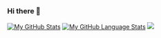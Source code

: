 ### Hi there 👋

<!--
**ahmadfadhil98/ahmadfadhil98** is a ✨ _special_ ✨ repository because its `README.md` (this file) appears on your GitHub profile.

Here are some ideas to get you started:

- 🔭 I’m currently working on ...
- 🌱 I’m currently learning ...
- 👯 I’m looking to collaborate on ...
- 🤔 I’m looking for help with ...
- 💬 Ask me about ...
- 📫 How to reach me: ...
- 😄 Pronouns: ...
- ⚡ Fun fact: ...
-->

[![My GitHub Stats](https://github-readme-stats.vercel.app/api/?username=ahmadfadhil98&count_private=true&theme=tokyonight&showicons=true)]()
[![My GitHub Language Stats](https://github-readme-stats.vercel.app/api/top-langs/?username=ahmadfadhil98&langs_count=5&theme=tokyonight)]()
![](https://raw.githubusercontent.com/ahmadfadhil98/github-stats/master/generated/overview.svg#gh-light-mode-only)


